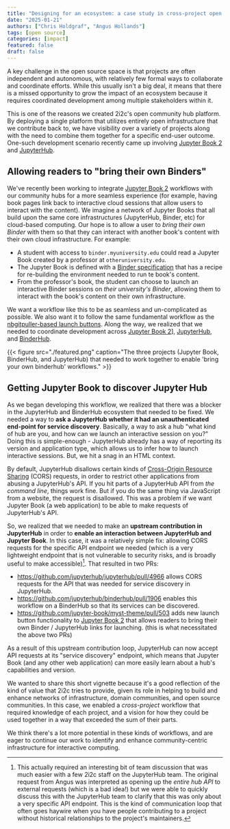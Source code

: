 ```yaml
---
title: "Designing for an ecosystem: a case study in cross-project open source contribution"
date: "2025-01-21"
authors: ["Chris Holdgraf", "Angus Hollands"]
tags: [open source]
categories: [impact]
featured: false
draft: false
---
```


A key challenge in the open source space is that projects are often independent and autonomous, with relatively few formal ways to collaborate and coordinate efforts. While this usually isn't a big deal, it means that there is a missed opportunity to grow the impact of an ecosystem because it requires coordinated development among multiple stakeholders within it.

This is one of the reasons we created 2i2c's open community hub platform. By deploying a single platform that utilizes entirely open infrastructure that we contribute back to, we have visibility over a variety of projects along with the need to combine them together for a specific end-user outcome. One-such development scenario recently came up involving [Jupyter Book 2][jb2] and [JupyterHub](https://jupyterhub.org/).

## Allowing readers to "bring their own Binders"

We've recently been working to integrate [Jupyter Book 2][jb2] workflows with our community hubs for a more seamless experience (for example, having book pages link back to interactive cloud sessions that allow users to interact with the content). We imagine a network of Jupyter Books that all build upon the same core infrastructures (JupyterHub, Binder, etc) for cloud-based computing. Our hope is to allow a user to _bring their own Binder_ with them so that they can interact with another book's content with their own cloud infrastructure. For example:

- A student with access to `binder.myuniversity.edu` could read a Jupyter Book created by a professor at `otheruniversity.edu`.
- The Jupyter Book is defined with a [Binder specification](https://repo2docker.readthedocs.io/en/latest/specification.html) that has a recipe for re-building the environment needed to run te book's content.
- From the professor's book, the student can choose to launch an interactive Binder sessions on _their university's Binder_, allowing them to interact with the book's content on their own infrastructure.

We want a workflow like this to be as seamless and un-complicated as possible. We also want it to follow the same fundamental workflow as the [nbgitpuller-based launch buttons](https://docs.2i2c.org/community/content/). Along the way, we realized that we needed to coordinate development across [Jupyter Book 2][jb2]], [JupyterHub](https://jupyter.readthedocs.io), and [BinderHub](https://binderhub.readthedocs.io).

{{< figure src="./featured.png" caption="The three projects (Jupyter Book, BinderHub, and JupyterHub) that needed to work together to enable 'bring your own binderhub' workflows." >}}

## Getting Jupyter Book to discover Jupyter Hub

As we began developing this workflow, we realized that there was a blocker in the JupyterHub and BinderHub ecosystem that needed to be fixed. We needed a way to **ask a JupyterHub whether it had an unauthenticated end-point for service discovery**. Basically, a way to ask a hub "what kind of hub are you, and how can we launch an interactive session on you?" Doing this is simple-enough - JupyterHub already has a way of reporting its version and application type, which allows us to infer how to launch interactive sessions. But, we hit a snag in an HTML context.

By default, JupyterHub disallows certain kinds of [Cross-Origin Resource Sharing](https://developer.mozilla.org/en-US/docs/Web/HTTP/CORS) (CORS) requests, in order to restrict other applications from abusing a JupyterHub's API. If you hit parts of a JupyterHub API from _the command line_, things work fine. But if you do the same thing via JavaScript from a website, the request is disallowed. This was a problem if we want Jupyter Book (a web application) to be able to make requests of JupyterHub's API.

So, we realized that we needed to make an **upstream contribution in JupyterHub** in order to **enable an interaction between JupyterHub and Jupyter Book**. In this case, it was a relatively simple fix: allowing CORS requests for the specific API endpoint we needed (which is a very lightweight endpoint that is not vulnerable to security risks, and is broadly useful to make accessible)[^1]. That resulted in two PRs:

- https://github.com/jupyterhub/jupyterhub/pull/4966 allows CORS requests for the API that was needed for service discovery in JupyterHub.
- https://github.com/jupyterhub/binderhub/pull/1906 enables this workflow on a BinderHub so that its services can be discovered.
- https://github.com/jupyter-book/myst-theme/pull/503 adds new launch button functionality to [Jupyter Book 2][jb2] that allows readers to bring their own Binder / JupyterHub links for launching. (this is what necessitated the above two PRs)

[^1]: This actually required an interesting bit of team discussion that was much easier with a few 2i2c staff on the JupyterHub team. The original request from Angus was interpreted as opening up the _entire hub API_ to external requests (which is a bad idea!) but we were able to quickly discuss this with the JupyterHub team to clarify that this was only about a very specific API endpoint. This is the kind of communication loop that often goes haywire when you have people contributing to a project without historical relationships to the project's maintainers.

As a result of this upstream contribution loop, JupyterHub can now accept API requests at its "service discovery" endpoint, which means that Jupyter Book (and any other web application) can more easily learn about a hub's capabilities and version.

We wanted to share this short vignette because it's a good reflection of the kind of value that 2i2c tries to provide, given its role in helping to build and enhance networks of infrastructure, domain communities, and open source communities. In this case, we enabled a _cross-project_ workflow that required knowledge of each project, and a vision for how they could be used together in a way that exceeded the sum of their parts.

We think there's a lot more potential in these kinds of workflows, and are eager to continue our work to identify and enhance community-centric infrastructure for interactive computing.

[jb2]: https://next.jupyterbook.org/

